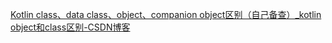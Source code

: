 [Kotlin class、data class、object、companion object区别（自己备查）_kotlin object和class区别-CSDN博客](https://blog.csdn.net/HDFQQ188816190/article/details/103976516)
